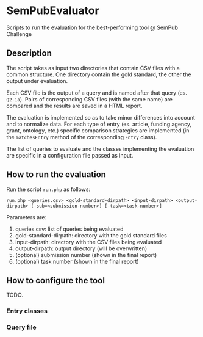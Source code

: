 # SemPubEvaluator
Scripts to run the evaluation for the best-performing tool @ SemPub Challenge

## Description

The script takes as input two directories that contain CSV files with a common structure. 
One directory contain the gold standard, the other the output under evaluation.

Each CSV file is the output of a query and is named after that query (es. ``Q2.1a``).
Pairs of corresponding CSV files (with the same name) are compared and the results are saved in a HTML report.

The evaluation is implemented so as to take minor differences into account and to normalize data.
For each type of entry (es. article, funding agency, grant, ontology, etc.) specific comparison strategies are implemented (in the ``matchesEntry`` method of the corresponding ``Entry`` class).
 
The list of queries to evaluate and the classes implementing the evaluation are specific in a configuration file passed as input.


## How to run the evaluation
 
Run the script ``run.php`` as follows:

    run.php <queries.csv> <gold-standard-dirpath> <input-dirpath> <output-dirpath> [-sub=<submission-number>] [-task=<task-number>]

Parameters are:

1.  queries.csv: list of queries being evaluated
2.  gold-standard-dirpath: directory with the gold standard files
3.  input-dirpath: directory with the CSV files being evaluated
4.  output-dirpath: output directory (will be overwritten)
5.  (optional) submission number (shown in the final report)
5.  (optional) task number (shown in the final report)

## How to configure the tool

TODO.

### Entry classes

### Query file